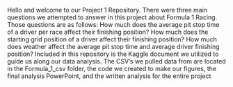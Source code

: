 Hello and welcome to our Project 1 Repository. There were three main questions we attempted to answer in this project about Formula 1 Racing. Those questions are as follows:
How much does the average pit stop time of a driver
 per race affect their finishing position?
How much does the starting grid position of a driver
 affect their finishing position?
How much does weather affect the average pit stop
 time and average driver finishing position?
Included in this repository is the Kaggle document we utilized to guide us along our data analysis. The CSV’s we pulled data from are located in the Formula_1_csv folder, the code we created to make our figures, the final analysis PowerPoint, and the written analysis for the entire project

